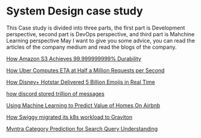 # System Design case study 
This Case study is divided into three parts, the first part is Development perspective, second part is DevOps perspective, and third part is Mahchine Learning perspective
May I want to give you some advice, you can read the articles of the company medium and read the blogs of the company.

 [How Amazon S3 Achieves 99.999999999% Durability](https://aws.amazon.com/s3/storage-classes/#:~:text=Based%20on%20its%20unique%20architecture%2C%20S3%20is%20designed,by%20default%2C%20providing%20built-in%20resilience%20against%20widespread%20disaster.)

[How Uber Computes ETA at Half a Million Requests per Second](https://www.uber.com/en-CA/blog/deepeta-how-uber-predicts-arrival-times/)

[How Disney+ Hotstar Delivered 5 Billion Emojis in Real Time](https://blog.hotstar.com/capturing-a-billion-emojis-62114cc0b440)

[how discord stored trillion of messages](https://discord.com/blog/how-discord-stores-trillions-of-messages)

[Using Machine Learning to Predict Value of Homes On Airbnb](https://medium.com/airbnb-engineering/using-machine-learning-to-predict-value-of-homes-on-airbnb-9272d3d4739d)

[How Swiggy migrated its k8s workload to Graviton](https://bytes.swiggy.com/how-swiggy-migrated-its-k8s-workload-to-graviton-d2643bbc7871)

[Myntra Category Prediction for Search Query Understanding](https://medium.com/myntra-engineering/category-prediction-for-search-query-understanding-f46283151c92)
